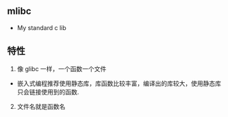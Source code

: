 ## mlibc

* My standard c lib

## 特性
1. 像 glibc 一样，一个函数一个文件
* 嵌入式编程推荐使用静态库，库函数比较丰富，编译出的库较大，使用静态库只会链接使用到的函数.
2. 文件名就是函数名
